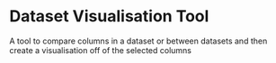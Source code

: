 # Dataset Visualisation Tool
 A tool to compare columns in a dataset or between datasets and then create a visualisation off of the selected columns
